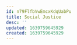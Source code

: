 ```yaml
---
id: n79FlfbVwEmcxKdqUabPu
title: Social Justice
desc: ''
updated: 1639759645929
created: 1639759645929
---
```


